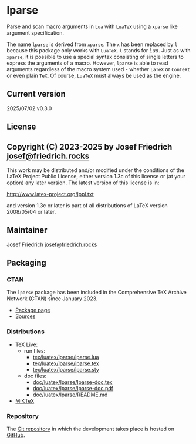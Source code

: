 # lparse

Parse and scan macro arguments in `Lua` with `LuaTeX` using a `xparse`
like argument specification.

The name `lparse` is derived from `xparse`. The `x` has been replaced by
`l` because this package only works with `LuaTeX`. `l` stands for *Lua*.
Just as with `xparse`, it is possible to use a special syntax consisting
of single letters to express the arguments of a macro. However, `lparse`
is able to read arguments regardless of the macro system used - whether
`LaTeX` or `ConTeXt` or even plain `TeX`. Of course, `LuaTeX` must
always be used as the engine.

## Current version

2025/07/02 v0.3.0

## License

Copyright (C) 2023-2025 by Josef Friedrich <josef@friedrich.rocks>
------------------------------------------------------------------------
This work may be distributed and/or modified under the conditions of
the LaTeX Project Public License, either version 1.3c of this license
or (at your option) any later version.  The latest version of this
license is in:

  http://www.latex-project.org/lppl.txt

and version 1.3c or later is part of all distributions of LaTeX
version 2008/05/04 or later.

## Maintainer

Josef Friedrich <josef@friedrich.rocks>

## Packaging

### CTAN

The `lparse` package has been included in the Comprehensive TeX Archive
Network (CTAN) since January 2023.

* [Package page](https://www.ctan.org/pkg/lparse)
* [Sources](https://www.ctan.org/tex-archive/macros/luatex/generic/lparse)

### Distributions

* TeX Live:
  * run files:
    * [tex/luatex/lparse/lparse.lua](https://tug.org/svn/texlive/trunk/Master/texmf-dist/tex/luatex/lparse/lparse.lua)
    * [tex/luatex/lparse/lparse.tex](https://tug.org/svn/texlive/trunk/Master/texmf-dist/tex/luatex/lparse/lparse.tex)
    * [tex/luatex/lparse/lparse.sty](https://tug.org/svn/texlive/trunk/Master/texmf-dist/tex/luatex/lparse/lparse.sty)
  * doc files:
    * [doc/luatex/lparse/lparse-doc.tex](https://tug.org/svn/texlive/trunk/Master/texmf-dist/doc/luatex/lparse/lparse-doc.tex)
    * [doc/luatex/lparse/lparse-doc.pdf](https://tug.org/svn/texlive/trunk/Master/texmf-dist/doc/luatex/lparse/lparse-doc.pdf)
    * [doc/luatex/lparse/README.md](https://tug.org/svn/texlive/trunk/Master/texmf-dist/doc/luatex/lparse/README.md)
* [MiKTeX](https://miktex.org/packages/lparse)

### Repository

The [Git repository](https://github.com/Josef-Friedrich/lparse) in which
the development takes place is hosted on [GitHub](https://github.com).
